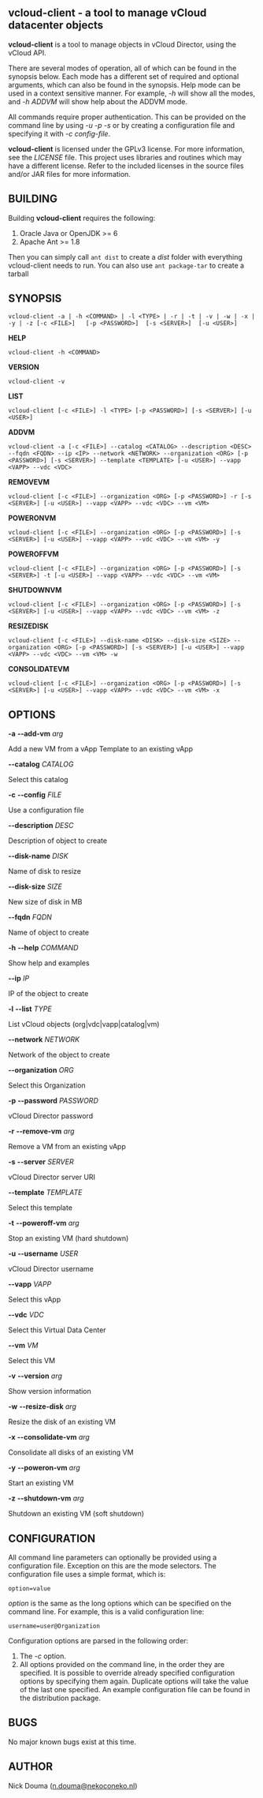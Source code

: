 vcloud-client - a tool to manage vCloud datacenter objects
-----------------------------------------------------------

**vcloud-client** is a tool to manage objects in vCloud Director, using the vCloud API.

There are several modes of operation, all of which can be found in the synopsis below. Each mode has a different set of required and optional arguments, which can also be found in the synopsis. Help mode can be used in a context sensitive manner. For example, *-h* will show all the modes, and *-h ADDVM* will show help about the ADDVM mode.

All commands require proper authentication. This can be provided on the command line by using *-u -p -s* or by creating a configuration file and specifying it with *-c config-file*.

**vcloud-client** is licensed under the GPLv3 license. For more information, see the *LICENSE* file.
This project uses libraries and routines which may have a different license. Refer to the included licenses in the source files and/or JAR files for more information.

BUILDING
--------
Building **vcloud-client** requires the following:

1. Oracle Java or OpenJDK >= 6
2. Apache Ant >= 1.8

Then you can simply call `ant dist` to create a *dist* folder with everything vcloud-client needs to run. You can also use `ant package-tar` to create a tarball

SYNOPSIS
--------
	
	vcloud-client -a | -h <COMMAND> | -l <TYPE> | -r | -t | -v | -w | -x | -y | -z [-c <FILE>]   [-p <PASSWORD>]  [-s <SERVER>]  [-u <USER>]

**HELP**

	vcloud-client -h <COMMAND>

**VERSION**

	vcloud-client -v

**LIST**

	vcloud-client [-c <FILE>] -l <TYPE> [-p <PASSWORD>] [-s <SERVER>] [-u <USER>]

**ADDVM**

	vcloud-client -a [-c <FILE>] --catalog <CATALOG> --description <DESC> --fqdn <FQDN> --ip <IP> --network <NETWORK> --organization <ORG> [-p <PASSWORD>] [-s <SERVER>] --template <TEMPLATE> [-u <USER>] --vapp <VAPP> --vdc <VDC>

**REMOVEVM**

	vcloud-client [-c <FILE>] --organization <ORG> [-p <PASSWORD>] -r [-s <SERVER>] [-u <USER>] --vapp <VAPP> --vdc <VDC> --vm <VM>

**POWERONVM**

	vcloud-client [-c <FILE>] --organization <ORG> [-p <PASSWORD>] [-s <SERVER>] [-u <USER>] --vapp <VAPP> --vdc <VDC> --vm <VM> -y

**POWEROFFVM**

	vcloud-client [-c <FILE>] --organization <ORG> [-p <PASSWORD>] [-s <SERVER>] -t [-u <USER>] --vapp <VAPP> --vdc <VDC> --vm <VM>

**SHUTDOWNVM**

	vcloud-client [-c <FILE>] --organization <ORG> [-p <PASSWORD>] [-s <SERVER>] [-u <USER>] --vapp <VAPP> --vdc <VDC> --vm <VM> -z

**RESIZEDISK**

	vcloud-client [-c <FILE>] --disk-name <DISK> --disk-size <SIZE> --organization <ORG> [-p <PASSWORD>] [-s <SERVER>] [-u <USER>] --vapp <VAPP> --vdc <VDC> --vm <VM> -w

**CONSOLIDATEVM**

	vcloud-client [-c <FILE>] --organization <ORG> [-p <PASSWORD>] [-s <SERVER>] [-u <USER>] --vapp <VAPP> --vdc <VDC> --vm <VM> -x

OPTIONS
-------
**-a** **--add-vm** *arg* 

Add a new VM from a vApp Template to an existing vApp

**--catalog** *CATALOG* 

Select this catalog

**-c** **--config** *FILE* 

Use a configuration file

**--description** *DESC* 

Description of object to create

**--disk-name** *DISK* 

Name of disk to resize

**--disk-size** *SIZE* 

New size of disk in MB

**--fqdn** *FQDN* 

Name of object to create

**-h** **--help** *COMMAND* 

Show help and examples

**--ip** *IP* 

IP of the object to create

**-l** **--list** *TYPE* 

List vCloud objects (org|vdc|vapp|catalog|vm)

**--network** *NETWORK* 

Network of the object to create

**--organization** *ORG* 

Select this Organization

**-p** **--password** *PASSWORD* 

vCloud Director password

**-r** **--remove-vm** *arg* 

Remove a VM from an existing vApp

**-s** **--server** *SERVER* 

vCloud Director server URI

**--template** *TEMPLATE* 

Select this template

**-t** **--poweroff-vm** *arg* 

Stop an existing VM (hard shutdown)

**-u** **--username** *USER* 

vCloud Director username

**--vapp** *VAPP* 

Select this vApp

**--vdc** *VDC* 

Select this Virtual Data Center

**--vm** *VM* 

Select this VM

**-v** **--version** *arg* 

Show version information

**-w** **--resize-disk** *arg* 

Resize the disk of an existing VM

**-x** **--consolidate-vm** *arg* 

Consolidate all disks of an existing VM

**-y** **--poweron-vm** *arg* 

Start an existing VM

**-z** **--shutdown-vm** *arg* 

Shutdown an existing VM (soft shutdown)

CONFIGURATION
-------------
All command line parameters can optionally be provided using a configuration file. Exception on this are the mode selectors. The configuration file uses a simple format, which is:

	option=value

*option* is the same as the long options which can be specified on the command line. For example, this is a valid configuration line:

	username=user@Organization

Configuration options are parsed in the following order: 

1. The *-c* option.
2. All options provided on the command line, in the order they are specified.
It is possible to override already specified configuration options by specifying them again. Duplicate options will take the value of the last one specified. An example configuration file can be found in the distribution package.

BUGS
----
No major known bugs exist at this time.

AUTHOR
------
Nick Douma (n.douma@nekoconeko.nl)

